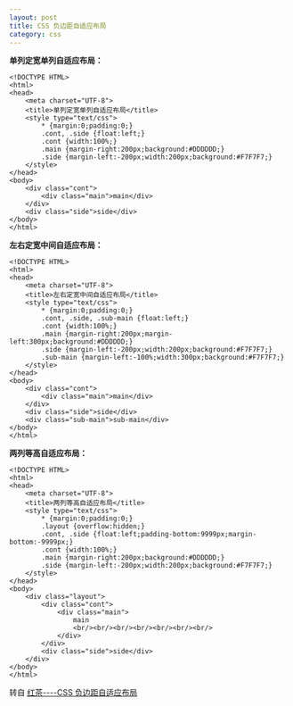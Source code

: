 ```yaml
---
layout: post
title: CSS 负边距自适应布局
category: css
---
```

**单列定宽单列自适应布局：**

    <!DOCTYPE HTML>
    <html>
    <head>
        <meta charset="UTF-8">
        <title>单列定宽单列自适应布局</title>
        <style type="text/css">
            * {margin:0;padding:0;}
            .cont, .side {float:left;}
            .cont {width:100%;}
            .main {margin-right:200px;background:#DDDDDD;}
            .side {margin-left:-200px;width:200px;background:#F7F7F7;}
        </style>
    </head>
    <body>
        <div class="cont">
            <div class="main">main</div>
        </div>
        <div class="side">side</div>
    </body>
    </html>
    
**左右定宽中间自适应布局：**

    <!DOCTYPE HTML>
    <html>
    <head>
        <meta charset="UTF-8">
        <title>左右定宽中间自适应布局</title>
        <style type="text/css">
            * {margin:0;padding:0;}
            .cont, .side, .sub-main {float:left;}
            .cont {width:100%;}
            .main {margin-right:200px;margin-left:300px;background:#DDDDDD;}
            .side {margin-left:-200px;width:200px;background:#F7F7F7;}
            .sub-main {margin-left:-100%;width:300px;background:#F7F7F7;}
        </style>
    </head>
    <body>
        <div class="cont">
            <div class="main">main</div>
        </div>
        <div class="side">side</div>
        <div class="sub-main">sub-main</div>
    </body>
    </html>
    
**两列等高自适应布局：**

    <!DOCTYPE HTML>
    <html>
    <head>
        <meta charset="UTF-8">
        <title>两列等高自适应布局</title>
        <style type="text/css">
            * {margin:0;padding:0;}
            .layout {overflow:hidden;}
            .cont, .side {float:left;padding-bottom:9999px;margin-bottom:-9999px;}
            .cont {width:100%;}
            .main {margin-right:200px;background:#DDDDDD;}
            .side {margin-left:-200px;width:200px;background:#F7F7F7;}
        </style>
    </head>
    <body>
        <div class="layout">
            <div class="cont">
                <div class="main">
                    main
                    <br/><br/><br/><br/><br/><br/><br/>
                </div>
            </div>
            <div class="side">side</div>
        </div>
    </body>
    </html>


转自 [红茶----CSS 负边距自适应布局](http://www.cssbox.net/css-negative-margin.html)